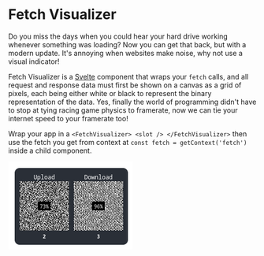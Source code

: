 # Fetch Visualizer

Do you miss the days when you could hear your hard drive working whenever something was loading?
Now you can get that back, but with a modern update. It's annoying when websites make noise, why
not use a visual indicator!

Fetch Visualizer is a [Svelte](https://svelte.dev/docs) component that wraps your
`fetch` calls, and all request and response data must first be shown on a canvas as a grid
of pixels, each being either white or black to represent the binary representation of the data. Yes,
finally the world of programming didn't have to stop at tying racing game physics to framerate, now
we can tie your internet speed to your framerate too!

Wrap your app in a `<FetchVisualizer> <slot /> </FetchVisualizer>` then use the fetch you get from
context at `const fetch = getContext('fetch')` inside a child component.

![example visualizer](docs/visualizer.png)
